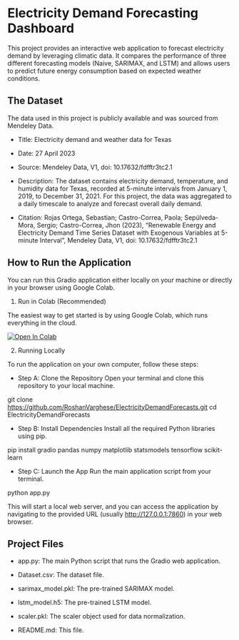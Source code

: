# Electricity Demand Forecasting Dashboard

This project provides an interactive web application to forecast electricity demand by leveraging climatic data. It compares the performance of three different forecasting models (Naive, SARIMAX, and LSTM) and allows users to predict future energy consumption based on expected weather conditions.

## The Dataset

The data used in this project is publicly available and was sourced from Mendeley Data.

* Title: Electricity demand and weather data for Texas

* Date: 27 April 2023

* Source: Mendeley Data, V1, doi: 10.17632/fdfftr3tc2.1

* Description: The dataset contains electricity demand, temperature, and humidity data for Texas, recorded at 5-minute intervals from January 1, 2019, to December 31, 2021. For this project, the data was aggregated to a daily timescale to analyze and forecast overall daily demand.

* Citation:
Rojas Ortega, Sebastian; Castro-Correa, Paola; Sepúlveda-Mora, Sergio; Castro-Correa, Jhon (2023), “Renewable Energy and Electricity Demand Time Series Dataset with Exogenous Variables at 5-minute Interval”, Mendeley Data, V1, doi: 10.17632/fdfftr3tc2.1

## How to Run the Application

You can run this Gradio application either locally on your machine or directly in your browser using Google Colab.

1. Run in Colab (Recommended)

The easiest way to get started is by using Google Colab, which runs everything in the cloud.

[![Open In Colab](https://colab.research.google.com/assets/colab-badge.svg)](https://colab.research.google.com/github/RoshanVarghese/ElectricityDemandForecasts/blob/main/TS_5ED_Forecast.ipynb)

2. Running Locally

To run the application on your own computer, follow these steps:

  * Step A: Clone the Repository
Open your terminal and clone this repository to your local machine.

git clone https://github.com/RoshanVarghese/ElectricityDemandForecasts.git
cd ElectricityDemandForecasts

  * Step B: Install Dependencies
Install all the required Python libraries using pip.

pip install gradio pandas numpy matplotlib statsmodels tensorflow scikit-learn

  * Step C: Launch the App
Run the main application script from your terminal.

python app.py

This will start a local web server, and you can access the application by navigating to the provided URL (usually http://127.0.0.1:7860) in your web browser.

## Project Files

* app.py: The main Python script that runs the Gradio web application.

* Dataset.csv: The dataset file.

* sarimax_model.pkl: The pre-trained SARIMAX model.

* lstm_model.h5: The pre-trained LSTM model.

* scaler.pkl: The scaler object used for data normalization.

* README.md: This file.
